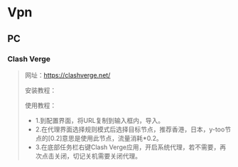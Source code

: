 # Vpn

## PC

### Clash Verge

> 网址：https://clashverge.net/
>
> 安装教程：
>
> 使用教程：
>
> - 1.到配置界面，将URL复制到输入框内，导入。
> - 2.在代理界面选择规则模式后选择目标节点，推荐香港，日本，y-too节点的[0.2]意思是使用此节点，流量消耗*0.2。
> - 3.在底部任务栏右键Clash Verge应用，开启系统代理，若不需要，再次点击关闭，切记关机需要关闭代理。
